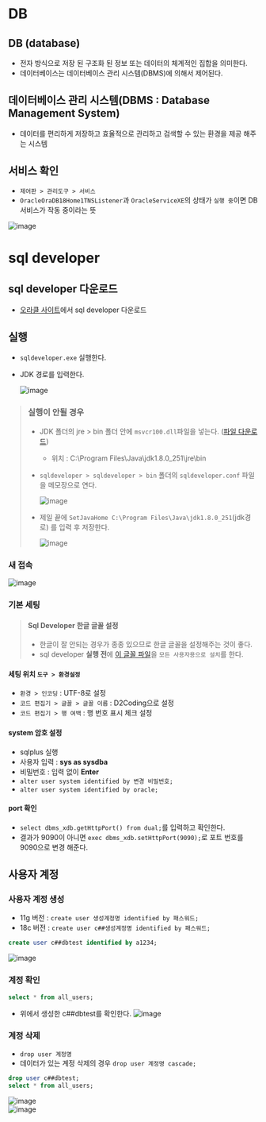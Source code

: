 # DB
## DB (database)
- 전자 방식으로 저장 된 구조화 된 정보 또는 데이터의 체계적인 집합을 의미한다.
- 데이터베이스는 데이터베이스 관리 시스템(DBMS)에 의해서 제어된다.

## 데이터베이스 관리 시스템(DBMS : Database Management System)
- 데이터를 편리하게 저장하고 효율적으로 관리하고 검색할 수 있는 환경을 제공 해주는 시스템

## 서비스 확인
- `제어판 > 관리도구 > 서비스`
- `OracleOraDB18Home1TNSListener`과 `OracleServiceXE`의 상태가 `실행 중`이면 DB 서비스가 작동 중이라는 뜻
  
![image](https://user-images.githubusercontent.com/79209568/114385923-8b242400-9bcb-11eb-8879-5721894b9ac9.png)

# sql developer
## sql developer 다운로드
- [오라클 사이트](https://www.oracle.com/tools/downloads/sqldev-downloads.html)에서 sql developer 다운로드

## 실행
- `sqldeveloper.exe` 실행한다.
- JDK 경로를 입력한다.  
   
  ![image](https://user-images.githubusercontent.com/79209568/114386901-ca06a980-9bcc-11eb-9abb-dd96a755fdcc.png)

> ### 실행이 안될 경우
> - JDK 폴더의 jre > bin 폴더 안에 `msvcr100.dll`파일을 넣는다. ([파일 다운로드](JSP/util/msvcr100.dll))
>   - 위치 : C:\Program Files\Java\jdk1.8.0_251\jre\bin
> - `sqldeveloper > sqldeveloper > bin` 폴더의 `sqldeveloper.conf` 파일을 메모장으로 연다.  
>  
>   ![image](https://user-images.githubusercontent.com/79209568/114389342-da6c5380-9bcf-11eb-94d6-c4dabcb2f370.png)
>    
> - 제일 끝에 `SetJavaHome C:\Program Files\Java\jdk1.8.0_251`(jdk경로) 를 입력 후 저장한다.  
>  
>   ![image](https://user-images.githubusercontent.com/79209568/114389511-0d164c00-9bd0-11eb-98f2-8603ce1dd910.png)

### 새 접속
![image](https://user-images.githubusercontent.com/79209568/114390092-c543f480-9bd0-11eb-952e-0b221fe15ea5.png)

### 기본 세팅
> #### Sql Developer 한글 글꼴 설정
> - 한글이 잘 안되는 경우가 종종 있으므로 한글 글꼴을 설정해주는 것이 좋다.
> - sql developer **실행 전**에 [이 글꼴 파일](JSP/util/D2Coding-Ver1.3.2-20180524-all.ttc)을 `모든 사용자용으로 설치`를 한다.
  
#### 세팅 위치 `도구 > 환경설정`
- `환경 > 인코딩` : UTF-8로 설정
- `코드 편집기 > 글꼴 > 글꼴 이름` : D2Coding으로 설정
- `코드 편집기 > 행 여백` : 행 번호 표시 체크 설정
  
#### system 암호 설정
- sqlplus 실행
- 사용자 입력 : **sys as sysdba**
- 비밀번호 : 입력 없이 **Enter**
- `alter user system identified by 변경 비밀번호;`
- `alter user system identified by oracle;`

#### port 확인
- `select dbms_xdb.getHttpPort() from dual;`를 입력하고 확인한다.
- 결과가 9090이 아니면 `exec dbms_xdb.setHttpPort(9090);`로 포트 번호를 9090으로 변경 해준다.

## 사용자 계정
### 사용자 계정 생성
- 11g 버전 : `create user 생성계정명 identified by 패스워드;`
- 18c 버전 : `create user c##생성계정명 identified by 패스워드;`
```sql
create user c##dbtest identified by a1234;
```
![image](https://user-images.githubusercontent.com/79209568/114396233-4bb00480-9bd8-11eb-87fc-82c7e5aeccf3.png)

### 계정 확인
```sql
select * from all_users;
```
* 위에서 생성한 c##dbtest를 확인한다.
  ![image](https://user-images.githubusercontent.com/79209568/114396322-697d6980-9bd8-11eb-8f46-0f7a123505c5.png)

### 계정 삭제
- `drop user 계정명`
- 데이터가 있는 계정 삭제의 경우 `drop user 계정명 cascade;`
```sql
drop user c##dbtest;
select * from all_users;
```
![image](https://user-images.githubusercontent.com/79209568/114396510-a0537f80-9bd8-11eb-9d3f-a102532227d0.png)  
![image](https://user-images.githubusercontent.com/79209568/114396725-d4c73b80-9bd8-11eb-88c6-ceede564f042.png)


